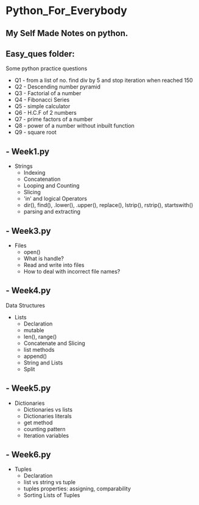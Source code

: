 # Python_For_Everybody
## My Self Made Notes on python.

## Easy_ques folder:
Some python practice questions

* Q1 - from a list of no. find div by 5 and stop iteration when reached 150
* Q2 - Descending number pyramid
* Q3 - Factorial of a number
* Q4 - Fibonacci Series
* Q5 - simple calculator
* Q6 - H.C.F of 2 numbers
* Q7 - prime factors of a number
* Q8 - power of a number without inbuilt function
* Q9 - square root


## - Week1.py
  * Strings
    * Indexing
    * Concatenation
    * Looping and Counting 
    * Slicing
    * 'in' and logical Operators
    * dir(), find(), .lower(), .upper(), replace(), lstrip(), rstrip(), startswith()
    * parsing and extracting
          
## - Week3.py
  * Files
    * open()
    * What is handle?
    * Read and write into files 
    * How to deal with incorrect file names?

## - Week4.py

Data Structures
  * Lists
    * Declaration
    * mutable
    * len(), range()
    * Concatenate and Slicing
    * list methods
    * append()
    * String and Lists
    * Split

## - Week5.py
  * Dictionaries
    * Dictionaries vs lists
    * Dictionaries literals
    * get method
    * counting pattern
    * Iteration variables

## - Week6.py
  * Tuples
    * Declaration
    * list vs string vs tuple
    * tuples properties: assigning, comparability
    * Sorting Lists of Tuples



